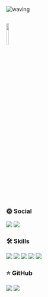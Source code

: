 ![waving](https://capsule-render.vercel.app/api?type=waving&height=130&&fontAlign=80&fontAlignY=40&color=gradient)

## <img src="https://raw.githubusercontent.com/Tarikul-Islam-Anik/Animated-Fluent-Emojis/master/Emojis/Animals/Rabbit Face.png" width="12%">

### 🌞 Social
<a href="mailto:redzisu@gmail.com"><img src="https://img.shields.io/badge/redzisu@gmail.com-EA4335?style=flat&logo=Gmail&logoColor=white"></a>
<a href="https://red9isu.tistory.com/"><img src="https://img.shields.io/badge/Tistory-FE5949?style=flat&logo=Tistory&logoColor=white"></a>


### 🛠️ Skills
<img src="https://img.shields.io/badge/Java-ED8B00?style=flat&logo=openjdk&logoColor=white"></img>
<img src="https://img.shields.io/badge/JavaScript-F7DF1E?style=flat&logo=javascript&logoColor=black"></img>
<img src="https://img.shields.io/badge/python-3670A0?style=flat&logo=python&logoColor=ffdd54"></img>
<img src="https://img.shields.io/badge/Spring-6DB33F?style=flat&logo=spring&logoColor=white"></img>
<img src="https://img.shields.io/badge/Websqaure5-1A428A?style=flat"></img>


### ⭐ GitHub
![](http://github-profile-summary-cards.vercel.app/api/cards/stats?username=redzisu&theme=swift)
![](http://github-profile-summary-cards.vercel.app/api/cards/productive-time?username=redzisu&theme=swift&utcOffset=8)
